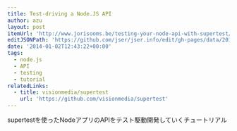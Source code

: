 ```yaml
---
title: Test-driving a Node.JS API
author: azu
layout: post
itemUrl: 'http://www.jorisooms.be/testing-your-node-api-with-supertest/'
editJSONPath: 'https://github.com/jser/jser.info/edit/gh-pages/data/2014/01/index.json'
date: '2014-01-02T12:43:22+00:00'
tags:
  - node.js
  - API
  - testing
  - tutorial
relatedLinks:
  - title: visionmedia/supertest
    url: 'https://github.com/visionmedia/supertest'
---
```

supertestを使ったNodeアプリのAPIをテスト駆動開発していくチュートリアル
